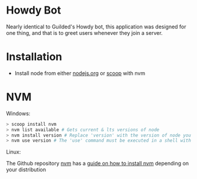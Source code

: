 # Howdy Bot

Nearly identical to Guilded's Howdy bot, this application was designed for one thing, and that is to greet users whenever they join a server.

# Installation

* Install node from either [nodejs.org](https://nodejs.org/en/) or [scoop](https://scoop.sh/) with nvm

# NVM

Windows:

```ps1
> scoop install nvm
> nvm list available # Gets current & lts versions of node
> nvm install version # Replace 'version' with the version of node you want
> nvm use version # The 'use' command must be executed in a shell with Administor privileges (Run as Administrator)
```

Linux:

The Github repository [nvm](https://github.com/nvm-sh/nvm) has a [guide on how to install nvm](https://github.com/nvm-sh/nvm#installing-and-updating) depending on your distribution